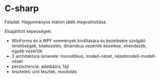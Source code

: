 # C-sharp
Feladat: Hagyományos malom játék megvalósítása.

Elsajátított képességek:
- WinForms és a WPF események kiváltására és kezelésére szolgáló lehetőségek, képkezelés, dinamikus vezérlők kezelése, elrendezők, egyéb vezérlők
- 3 architektúra ismerete: monolitikus, modell-nézet, nézetmodell-modell-nézet
- perzisztencia: adatbázis, fájl
- tesztelés: unit tesztek, mockolás
